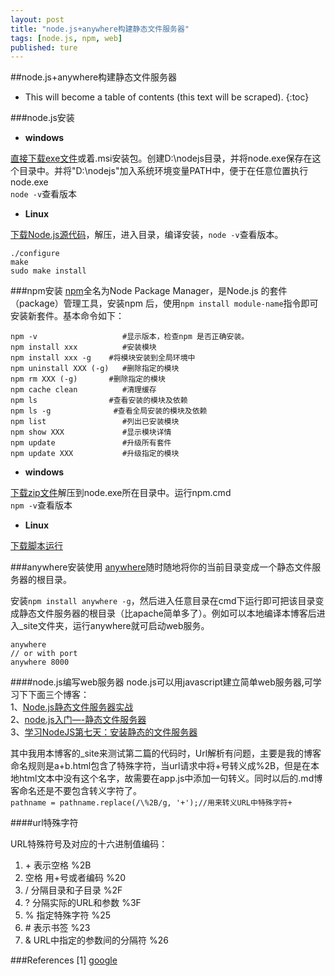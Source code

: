 ```yaml
---
layout: post
title: "node.js+anywhere构建静态文件服务器"
tags: [node.js, npm, web]
published: ture
---
```



##node.js+anywhere构建静态文件服务器

- This will become a table of contents (this text will be scraped).
{:toc}

###node.js安装
- **windows**

[直接下载exe文件](http://nodejs.org/download/)或着.msi安装包。创建D:\nodejs目录，并将node.exe保存在这个目录中。并将"D:\nodejs"加入系统环境变量PATH中，便于在任意位置执行node.exe  
`node -v`查看版本
- **Linux**

[下载Node.js源代码](http://nodejs.org/download/)，解压，进入目录，编译安装，`node -v`查看版本。

~~~~
./configure
make
sudo make install
~~~~

###npm安装
[npm](https://github.com/isaacs/npm)全名为Node Package Manager，是Node.js 的套件（package）管理工具，安装npm 后，使用`npm install module-name`指令即可安装新套件。基本命令如下：  

~~~~
npm -v                   #显示版本，检查npm 是否正确安装。
npm install xxx 		 #安装模块
npm install xxx -g 	  #将模块安装到全局环境中
npm uninstall XXX (-g)   #删除指定的模块
npm rm XXX (-g)		  #删除指定的模块
npm cache clean 		 #清理缓存
npm ls 				  #查看安装的模块及依赖
npm ls -g 			   #查看全局安装的模块及依赖
npm list                 #列出已安装模块
npm show XXX        	 #显示模块详情
npm update               #升级所有套件
npm update XXX           #升级指定的模块
~~~~
- **windows**

[下载zip文件](http://nodejs.org/dist/npm/)解压到node.exe所在目录中。运行npm.cmd  
`npm -v`查看版本
- **Linux**

[下载脚本运行](https://npmjs.org/install.sh)

###anywhere安装使用
[anywhere](https://npmjs.org/package/anywhere)随时随地将你的当前目录变成一个静态文件服务器的根目录。

安装`npm install anywhere -g`，然后进入任意目录在cmd下运行即可把该目录变成静态文件服务器的根目录（比apache简单多了）。例如可以本地编译本博客后进入_site文件夹，运行anywhere就可启动web服务。

~~~~
anywhere
// or with port
anywhere 8000
~~~~

####node.js编写web服务器
node.js可以用javascript建立简单web服务器,可学习下下面三个博客：  
1、[Node.js静态文件服务器实战](http://www.oschina.net/question/12_31866)  
2、[node.js入门—-静态文件服务器](http://www.jiangkunlun.com/2012/09/nodejs_%E9%9D%99%E6%80%81_%E6%9C%8D%E5%8A%A1%E5%99%A8/)  
3、[学习NodeJS第七天：安装静态的文件服务器](http://blog.csdn.net/zhangxin09/article/details/8133184)  

其中我用本博客的_site来测试第二篇的代码时，Url解析有问题，主要是我的博客命名规则是a+b.html包含了特殊字符，当url请求中将+号转义成%2B，但是在本地html文本中没有这个名字，故需要在app.js中添加一句转义。同时以后的.md博客命名还是不要包含转义字符了。  
`pathname = pathname.replace(/\%2B/g, '+');//用来转义URL中特殊字符+`

####url特殊字符

URL特殊符号及对应的十六进制值编码：
1. \+ 表示空格 %2B
2. 空格 用+号或者编码  %20
3. /  分隔目录和子目录  %2F 
4. ?  分隔实际的URL和参数  %3F 
5. % 指定特殊字符 %25 
6. \# 表示书签 %23 
7. & URL中指定的参数间的分隔符 %26 

###References
[1] [google][r1]

[r1]: http://google.com "显示google主页"

